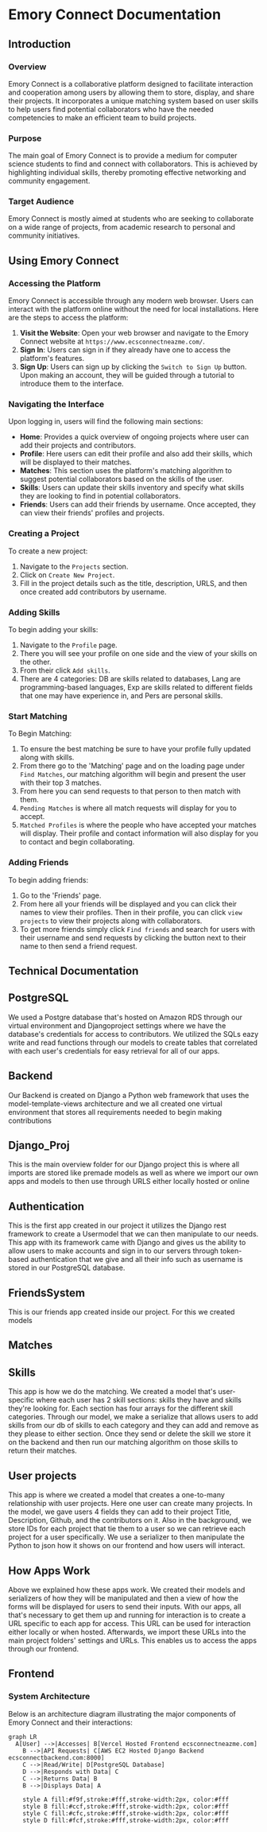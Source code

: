 # Emory Connect Documentation

## Introduction

### Overview

Emory Connect is a collaborative platform designed to facilitate interaction and cooperation among users by allowing them to store, display, and share their projects. It incorporates a unique matching system based on user skills to help users find potential collaborators who have the needed competencies to make an efficient team to build projects.

### Purpose

The main goal of Emory Connect is to provide a medium for computer science students to find and connect with collaborators. This is achieved by highlighting individual skills, thereby promoting effective networking and community engagement.

### Target Audience

Emory Connect is mostly aimed at students who are seeking to collaborate on a wide range of projects, from academic research to personal and community initiatives.

## Using Emory Connect

### Accessing the Platform

Emory Connect is accessible through any modern web browser. Users can interact with the platform online without the need for local installations. Here are the steps to access the platform:

1. **Visit the Website**: Open your web browser and navigate to the Emory Connect website at `https://www.ecsconnectneazme.com/`.
2. **Sign In**: Users can sign in if they already have one to access the platform's features.
3. **Sign Up**: Users can sign up by clicking the `Switch to Sign Up` button. Upon making an account, they will be guided through a tutorial to introduce them to the interface.

### Navigating the Interface

Upon logging in, users will find the following main sections:

- **Home**: Provides a quick overview of ongoing projects where user can add their projects and contributors.
- **Profile**: Here users can edit their profile and also add their skills, which will be displayed to their matches.
- **Matches**: This section uses the platform's matching algorithm to suggest potential collaborators based on the skills of the user.
- **Skills**: Users can update their skills inventory and specify what skills they are looking to find in potential collaborators.
- **Friends**: Users can add their friends by username. Once accepted, they can view their friends' profiles and projects.

### Creating a Project

To create a new project:

1. Navigate to the `Projects` section.
2. Click on `Create New Project`.
3. Fill in the project details such as the title, description, URLS, and then once created add contributors by username.

### Adding Skills

To begin adding your skills:

1. Navigate to the `Profile` page.
2. There you will see your profile on one side and the view of your skills on the other.
3. From their click `Add skills`.
4. There are 4 categories: DB are skills related to databases, Lang are programming-based languages, Exp are skills related to different fields that one may have experience in, and Pers are personal skills.

### Start Matching

To Begin Matching:

1. To ensure the best matching be sure to have your profile fully updated along with skills.
2. From there go to the 'Matching' page and on the loading page under `Find Matches`, our matching algorithm will begin and present the user with their top 3 matches.
3. From here you can send requests to that person to then match with them.
4. `Pending Matches` is where all match requests will display for you to accept.
5. `Matched Profiles` is where the people who have accepted your matches will display. Their profile and contact information will also display for you to contact and begin collaborating.

### Adding Friends

To begin adding friends:

1. Go to the 'Friends' page.
2. From here all your friends will be displayed and you can click their names to view their profiles. Then in their profile, you can click `view projects` to view their projects along with collaborators.
3. To get more friends simply click `Find friends` and search for users with their username and send requests by clicking the button next to their name to then send a friend request.

## Technical Documentation

## PostgreSQL

We used a Postgre database that's hosted on Amazon RDS through our virtual environment and Djangoproject settings where we have the database's credentials for access to contributors. We utilized the SQLs eazy write and read functions through our models to create tables that correlated with each user's credentials for easy retrieval for all of our apps.

## Backend

Our Backend is created on Django a Python web framework that uses the model-template-views architecture and we all created one virtual environment that stores all requirements needed to begin making contributions

## Django_Proj

This is the main overview folder for our Django project this is where all imports are stored like premade models as well as where we import our own apps and models to then use through URLS either locally hosted or online

## Authentication

This is the first app created in our project it utilizes the Django rest framework to create a Usermodel that we can then manipulate to our needs. This app with its framework came with Django and gives us the ability to allow users to make accounts and sign in to our servers through token-based authentication that we give and all their info such as username is stored in our PostgreSQL database.

## FriendsSystem

This is our friends app created inside our project. For this we created models

## Matches

## Skills

This app is how we do the matching. We created a model that's user-specific where each user has 2 skill sections: skills they have and skills they're looking for. Each section has four arrays for the different skill categories. Through our model, we make a serialize that allows users to add skills from our db of skills to each category and they can add and remove as they please to either section. Once they send or delete the skill we store it on the backend and then run our matching algorithm on those skills to return their matches.

## User projects

This app is where we created a model that creates a one-to-many relationship with user projects. Here one user can create many projects. In the model, we gave users 4 fields they can add to their project Title, Description, Github, and the contributors on it. Also in the background, we store IDs for each project that tie them to a user so we can retrieve each project for a user specifically. We use a serializer to then manipulate the Python to json how it shows on our frontend and how users will interact.

## How Apps Work

Above we explained how these apps work. We created their models and serializers of how they will be manipulated and then a view of how the forms will be displayed for users to send their inputs. With our apps, all that's necessary to get them up and running for interaction is to create a URL specific to each app for access. This URL can be used for interaction either locally or when hosted. Afterwards, we import these URLs into the main project folders' settings and URLs. This enables us to access the apps through our frontend.

## Frontend

### System Architecture

Below is an architecture diagram illustrating the major components of Emory Connect and their interactions:

```mermaid
graph LR
  A[User] -->|Accesses| B[Vercel Hosted Frontend ecsconnectneazme.com]
    B -->|API Requests| C[AWS EC2 Hosted Django Backend ecsconnectbackend.com:8000]
    C -->|Read/Write| D[PostgreSQL Database]
    D -->|Responds with Data| C
    C -->|Returns Data| B
    B -->|Displays Data| A

    style A fill:#f9f,stroke:#fff,stroke-width:2px, color:#fff
    style B fill:#ccf,stroke:#fff,stroke-width:2px, color:#fff
    style C fill:#cfc,stroke:#fff,stroke-width:2px, color:#fff
    style D fill:#fcf,stroke:#fff,stroke-width:2px, color:#fff

```